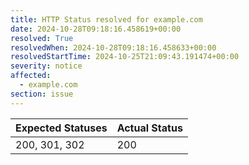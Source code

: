 ```yaml
---
title: HTTP Status resolved for example.com
date: 2024-10-28T09:18:16.458619+00:00
resolved: True
resolvedWhen: 2024-10-28T09:18:16.458633+00:00
resolvedStartTime: 2024-10-25T21:09:43.191474+00:00
severity: notice
affected:
  - example.com
section: issue
---
```


| Expected Statuses | Actual Status  |
|-------------------|----------------|
| 200, 301, 302 | 200 |
